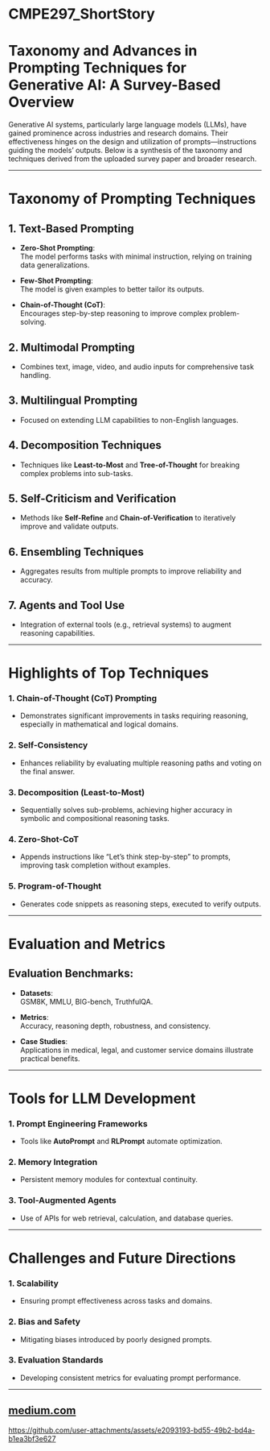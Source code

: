 # CMPE297_ShortStory

# Taxonomy and Advances in Prompting Techniques for Generative AI: A Survey-Based Overview

Generative AI systems, particularly large language models (LLMs), have gained prominence across industries and research domains. Their effectiveness hinges on the design and utilization of prompts—instructions guiding the models’ outputs. Below is a synthesis of the taxonomy and techniques derived from the uploaded survey paper and broader research.

---

# Taxonomy of Prompting Techniques

## 1. Text-Based Prompting

-   **Zero-Shot Prompting**:  
    The model performs tasks with minimal instruction, relying on training data generalizations.

-   **Few-Shot Prompting**:  
    The model is given examples to better tailor its outputs.

-   **Chain-of-Thought (CoT)**:  
    Encourages step-by-step reasoning to improve complex problem-solving.

## 2. Multimodal Prompting

-   Combines text, image, video, and audio inputs for comprehensive task handling.

## 3. Multilingual Prompting

-   Focused on extending LLM capabilities to non-English languages.

## 4. Decomposition Techniques

-   Techniques like **Least-to-Most** and **Tree-of-Thought** for breaking complex problems into sub-tasks.

## 5. Self-Criticism and Verification

-   Methods like **Self-Refine** and **Chain-of-Verification** to iteratively improve and validate outputs.

## 6. Ensembling Techniques

-   Aggregates results from multiple prompts to improve reliability and accuracy.

## 7. Agents and Tool Use

-   Integration of external tools (e.g., retrieval systems) to augment reasoning capabilities.

---

# Highlights of Top Techniques

### 1. Chain-of-Thought (CoT) Prompting

-   Demonstrates significant improvements in tasks requiring reasoning, especially in mathematical and logical domains.

### 2. Self-Consistency

-   Enhances reliability by evaluating multiple reasoning paths and voting on the final answer.

### 3. Decomposition (Least-to-Most)

-   Sequentially solves sub-problems, achieving higher accuracy in symbolic and compositional reasoning tasks.

### 4. Zero-Shot-CoT

-   Appends instructions like “Let’s think step-by-step” to prompts, improving task completion without examples.

### 5. Program-of-Thought

-   Generates code snippets as reasoning steps, executed to verify outputs.

---

# Evaluation and Metrics

## Evaluation Benchmarks:

-   **Datasets**:  
    GSM8K, MMLU, BIG-bench, TruthfulQA.

-   **Metrics**:  
    Accuracy, reasoning depth, robustness, and consistency.

-   **Case Studies**:  
    Applications in medical, legal, and customer service domains illustrate practical benefits.

---

# Tools for LLM Development

### 1. Prompt Engineering Frameworks

-   Tools like **AutoPrompt** and **RLPrompt** automate optimization.

### 2. Memory Integration

-   Persistent memory modules for contextual continuity.

### 3. Tool-Augmented Agents

-   Use of APIs for web retrieval, calculation, and database queries.

---

# Challenges and Future Directions

### 1. Scalability

-   Ensuring prompt effectiveness across tasks and domains.

### 2. Bias and Safety

-   Mitigating biases introduced by poorly designed prompts.

### 3. Evaluation Standards

-   Developing consistent metrics for evaluating prompt performance.

---

[medium.com](https://medium.com/@soungbin.cho/unveiling-the-future-of-ai-a-survey-on-prompting-techniques-and-applications-a2dd372cb63a)
---

https://github.com/user-attachments/assets/e2093193-bd55-49b2-bd4a-b1ea3bf3e627



